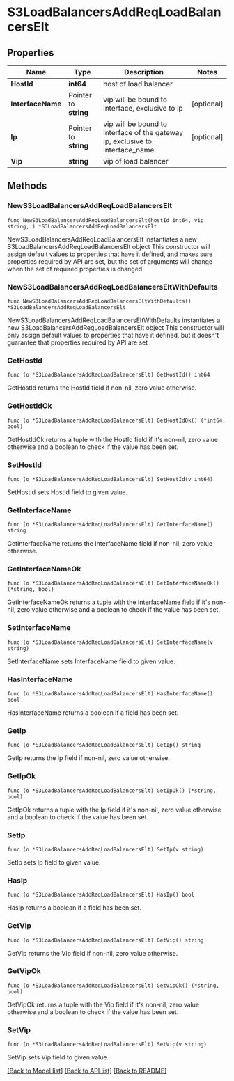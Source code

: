 # S3LoadBalancersAddReqLoadBalancersElt

## Properties

Name | Type | Description | Notes
------------ | ------------- | ------------- | -------------
**HostId** | **int64** | host of load balancer | 
**InterfaceName** | Pointer to **string** | vip will be bound to interface, exclusive to ip | [optional] 
**Ip** | Pointer to **string** | vip will be bound to interface of the gateway ip, exclusive to interface_name | [optional] 
**Vip** | **string** | vip of load balancer | 

## Methods

### NewS3LoadBalancersAddReqLoadBalancersElt

`func NewS3LoadBalancersAddReqLoadBalancersElt(hostId int64, vip string, ) *S3LoadBalancersAddReqLoadBalancersElt`

NewS3LoadBalancersAddReqLoadBalancersElt instantiates a new S3LoadBalancersAddReqLoadBalancersElt object
This constructor will assign default values to properties that have it defined,
and makes sure properties required by API are set, but the set of arguments
will change when the set of required properties is changed

### NewS3LoadBalancersAddReqLoadBalancersEltWithDefaults

`func NewS3LoadBalancersAddReqLoadBalancersEltWithDefaults() *S3LoadBalancersAddReqLoadBalancersElt`

NewS3LoadBalancersAddReqLoadBalancersEltWithDefaults instantiates a new S3LoadBalancersAddReqLoadBalancersElt object
This constructor will only assign default values to properties that have it defined,
but it doesn't guarantee that properties required by API are set

### GetHostId

`func (o *S3LoadBalancersAddReqLoadBalancersElt) GetHostId() int64`

GetHostId returns the HostId field if non-nil, zero value otherwise.

### GetHostIdOk

`func (o *S3LoadBalancersAddReqLoadBalancersElt) GetHostIdOk() (*int64, bool)`

GetHostIdOk returns a tuple with the HostId field if it's non-nil, zero value otherwise
and a boolean to check if the value has been set.

### SetHostId

`func (o *S3LoadBalancersAddReqLoadBalancersElt) SetHostId(v int64)`

SetHostId sets HostId field to given value.


### GetInterfaceName

`func (o *S3LoadBalancersAddReqLoadBalancersElt) GetInterfaceName() string`

GetInterfaceName returns the InterfaceName field if non-nil, zero value otherwise.

### GetInterfaceNameOk

`func (o *S3LoadBalancersAddReqLoadBalancersElt) GetInterfaceNameOk() (*string, bool)`

GetInterfaceNameOk returns a tuple with the InterfaceName field if it's non-nil, zero value otherwise
and a boolean to check if the value has been set.

### SetInterfaceName

`func (o *S3LoadBalancersAddReqLoadBalancersElt) SetInterfaceName(v string)`

SetInterfaceName sets InterfaceName field to given value.

### HasInterfaceName

`func (o *S3LoadBalancersAddReqLoadBalancersElt) HasInterfaceName() bool`

HasInterfaceName returns a boolean if a field has been set.

### GetIp

`func (o *S3LoadBalancersAddReqLoadBalancersElt) GetIp() string`

GetIp returns the Ip field if non-nil, zero value otherwise.

### GetIpOk

`func (o *S3LoadBalancersAddReqLoadBalancersElt) GetIpOk() (*string, bool)`

GetIpOk returns a tuple with the Ip field if it's non-nil, zero value otherwise
and a boolean to check if the value has been set.

### SetIp

`func (o *S3LoadBalancersAddReqLoadBalancersElt) SetIp(v string)`

SetIp sets Ip field to given value.

### HasIp

`func (o *S3LoadBalancersAddReqLoadBalancersElt) HasIp() bool`

HasIp returns a boolean if a field has been set.

### GetVip

`func (o *S3LoadBalancersAddReqLoadBalancersElt) GetVip() string`

GetVip returns the Vip field if non-nil, zero value otherwise.

### GetVipOk

`func (o *S3LoadBalancersAddReqLoadBalancersElt) GetVipOk() (*string, bool)`

GetVipOk returns a tuple with the Vip field if it's non-nil, zero value otherwise
and a boolean to check if the value has been set.

### SetVip

`func (o *S3LoadBalancersAddReqLoadBalancersElt) SetVip(v string)`

SetVip sets Vip field to given value.



[[Back to Model list]](../README.md#documentation-for-models) [[Back to API list]](../README.md#documentation-for-api-endpoints) [[Back to README]](../README.md)


